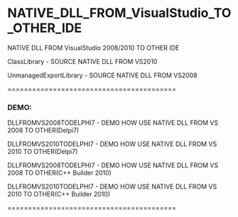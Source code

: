NATIVE_DLL_FROM_VisualStudio_TO_OTHER_IDE
=========================================

NATIVE DLL FROM VisualStudio 2008/2010 TO OTHER IDE

ClassLibrary - SOURCE NATIVE DLL FROM VS2010

UnmanagedExportLibrary - SOURCE NATIVE DLL FROM VS2008

=========================================

<h3>DEMO:</h3>

DLLFROMVS2008TODELPHI7 - DEMO HOW USE NATIVE DLL FROM VS 2008 TO OTHER(Delpi7)

DLLFROMVS2010TODELPHI7 - DEMO HOW USE NATIVE DLL FROM VS 2010 TO OTHER(Delpi7)

DLLFROMVS2008TODELPHI7 - DEMO HOW USE NATIVE DLL FROM VS 2008 TO OTHER(C++ Builder 2010)

DLLFROMVS2010TODELPHI7 - DEMO HOW USE NATIVE DLL FROM VS 2010 TO OTHER(C++ Builder 2010)

=========================================